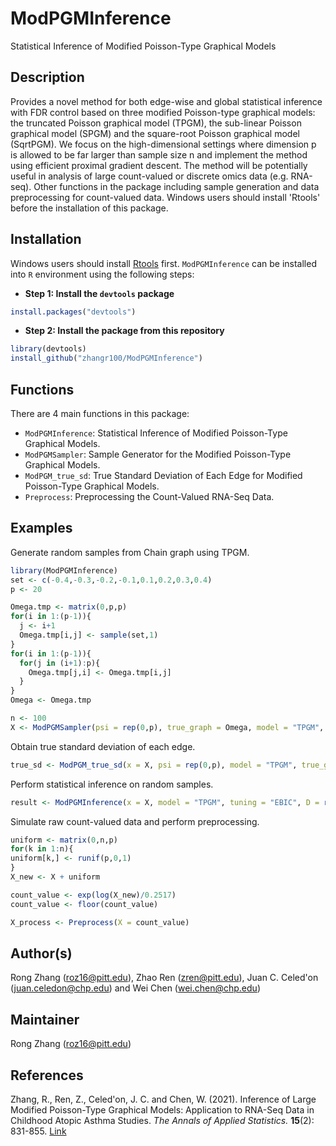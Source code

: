 # ModPGMInference
Statistical Inference of Modified Poisson-Type Graphical Models

## Description
Provides a novel method for both edge-wise and global statistical inference
with FDR control based on three modified Poisson-type graphical models: the truncated
Poisson graphical model (TPGM), the sub-linear Poisson graphical model (SPGM) and the
square-root Poisson graphical model (SqrtPGM). We focus on the high-dimensional settings
where dimension p is allowed to be far larger than sample size n and implement the method
using efficient proximal gradient descent. The method will be potentially useful in analysis
of large count-valued or discrete omics data (e.g. RNA-seq). Other functions in the package
including sample generation and data preprocessing for count-valued data. Windows users
should install 'Rtools' before the installation of this package.

## Installation
Windows users should install [Rtools](https://cran.r-project.org/bin/windows/Rtools/) first. `ModPGMInference` can be installed into `R` environment using the following steps:

* **Step 1: Install the `devtools` package**

```r
install.packages("devtools")
```

* **Step 2: Install the package from this repository**

```r
library(devtools)
install_github("zhangr100/ModPGMInference")
```

## Functions

There are 4 main functions in this package:

* `ModPGMInference`: Statistical Inference of Modified Poisson-Type Graphical Models.
* `ModPGMSampler`: Sample Generator for the Modified Poisson-Type Graphical Models.
* `ModPGM_true_sd`: True Standard Deviation of Each Edge for Modified Poisson-Type Graphical Models.
* `Preprocess`: Preprocessing the Count-Valued RNA-Seq Data.

## Examples

Generate random samples from Chain graph using TPGM.

```r
library(ModPGMInference)
set <- c(-0.4,-0.3,-0.2,-0.1,0.1,0.2,0.3,0.4)
p <- 20

Omega.tmp <- matrix(0,p,p)
for(i in 1:(p-1)){
  j <- i+1
  Omega.tmp[i,j] <- sample(set,1)
}
for(i in 1:(p-1)){
  for(j in (i+1):p){
    Omega.tmp[j,i] <- Omega.tmp[i,j]
  }
}
Omega <- Omega.tmp

n <- 100
X <- ModPGMSampler(psi = rep(0,p), true_graph = Omega, model = "TPGM", D = rep(3,p), nSample = n, burn_in = 5000)
```

Obtain true standard deviation of each edge.

```r
true_sd <- ModPGM_true_sd(x = X, psi = rep(0,p), model = "TPGM", true_graph = Omega, D = rep(3,p))
```

Perform statistical inference on random samples.

```r
result <- ModPGMInference(x = X, model = "TPGM", tuning = "EBIC", D = rep(3,p), nlambda = 100)
```

Simulate raw count-valued data and perform preprocessing.

```r
uniform <- matrix(0,n,p)
for(k in 1:n){
uniform[k,] <- runif(p,0,1)
}
X_new <- X + uniform

count_value <- exp(log(X_new)/0.2517)
count_value <- floor(count_value)

X_process <- Preprocess(X = count_value)
```

## Author(s)

Rong Zhang (<roz16@pitt.edu>), Zhao Ren (<zren@pitt.edu>), Juan C. Celed\'on (<juan.celedon@chp.edu>) and Wei Chen (<wei.chen@chp.edu>)

## Maintainer

Rong Zhang (<roz16@pitt.edu>)

## References

Zhang, R., Ren, Z., Celed\'on, J. C. and Chen, W. (2021). Inference of Large Modified Poisson-Type Graphical Models: Application to RNA-Seq Data in Childhood Atopic Asthma Studies. *The Annals of Applied Statistics.* **15**(2): 831-855. [Link](https://doi.org/10.1214/20-AOAS1413)
